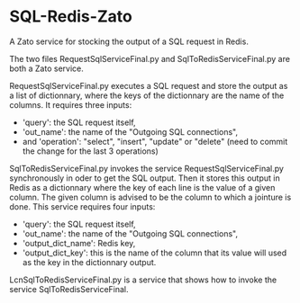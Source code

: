 # SQL-Redis-Zato
A Zato service for stocking the output of a SQL request in Redis.

The two files RequestSqlServiceFinal.py and SqlToRedisServiceFinal.py are both a Zato service. 

RequestSqlServiceFinal.py executes a SQL request and store the output as a list of dictionnary, where the keys of the dictionnary are the name of the columns. It requires three inputs: 
 - 'query': the SQL request itself, 
 - 'out_name': the name of the "Outgoing SQL connections",
 - and 'operation': "select", "insert", "update" or "delete" (need to commit the change for the last 3 operations)

SqlToRedisServiceFinal.py invokes the service RequestSqlServiceFinal.py synchronously in oder to get the SQL output. Then it stores this output in Redis as a dictionnary where the key of each line is the value of a given column. The given column is advised to be the column to which a jointure is done. This service requires four inputs:
 - 'query': the SQL request itself, 
 - 'out_name': the name of the "Outgoing SQL connections",
 - 'output_dict_name': Redis key, 
 - 'output_dict_key': this is the name of the column that its value will used as the key in the dictionnary output. 

LcnSqlToRedisServiceFinal.py is a service that shows how to invoke the service SqlToRedisServiceFinal.  


